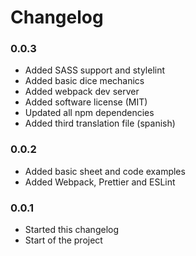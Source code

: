 # Changelog

### 0.0.3

- Added SASS support and stylelint
- Added basic dice mechanics
- Added webpack dev server
- Added software license (MIT)
- Updated all npm dependencies
- Added third translation file (spanish)

### 0.0.2

- Added basic sheet and code examples
- Added Webpack, Prettier and ESLint

### 0.0.1

- Started this changelog
- Start of the project
